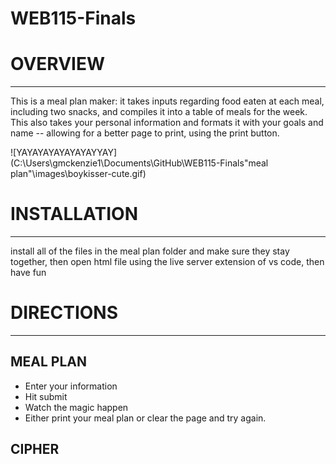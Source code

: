 # WEB115-Finals

# OVERVIEW
------------
This is a meal plan maker: it takes inputs regarding food eaten at each meal, including two snacks, and compiles it into a table of meals for the week.
This also takes your personal information and formats it with your goals and name -- allowing for a better page to print, using the print button.


![YAYAYAYAYAYAYAYYAY](C:\Users\gmckenzie1\Documents\GitHub\WEB115-Finals\"meal plan"\images\boykisser-cute.gif)


# INSTALLATION
----------------
install all of the files in the meal plan folder and make sure they stay together, then open html file using the live server extension of vs code, then have fun

# DIRECTIONS
--------------
MEAL PLAN
--------------
* Enter your information
* Hit submit
* Watch the magic happen
* Either print your meal plan or clear the page and try again.

CIPHER
--------
